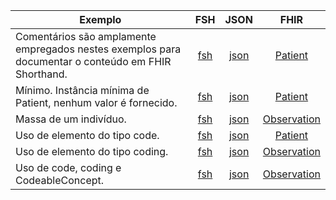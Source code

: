 | Exemplo                                                                                             |                   FSH                   |                     JSON                      |                          FHIR                           |
| --------------------------------------------------------------------------------------------------- | :-------------------------------------: | :-------------------------------------------: | :-----------------------------------------------------: |
| Comentários são amplamente empregados nestes exemplos para documentar o conteúdo em FHIR Shorthand. |     [fsh](exemplos/comentarios.fsh)     |     [json](exemplos/comentarios.fsh.json)     |     [Patient](https://hl7.org/fhir/r4/patient.html)     |
| Mínimo. Instância mínima de Patient, nenhum valor é fornecido.                                      |       [fsh](exemplos/minimo.fsh)        |       [json](exemplos/minimo.fsh.json)        |     [Patient](https://hl7.org/fhir/r4/patient.html)     |
| Massa de um indivíduo.                                                                              |        [fsh](exemplos/massa.fsh)        |        [json](exemplos/massa.fsh.json)        | [Observation](https://hl7.org/fhir/r4/observation.html) |
| Uso de elemento do tipo code.                                                                       |        [fsh](exemplos/codes.fsh)        |        [json](exemplos/codes.fsh.json)        |     [Patient](https://hl7.org/fhir/r4/patient.html)     |
| Uso de elemento do tipo coding.                                                                     |       [fsh](exemplos/codings.fsh)       |       [json](exemplos/codings.fsh.json)       | [Observation](https://hl7.org/fhir/r4/observation.html) |
| Uso de code, coding e CodeableConcept.                                                              | [fsh](exemplos/codings-alternativo.fsh) | [json](exemplos/codings-alternativo.fsh.json) | [Observation](https://hl7.org/fhir/r4/observation.html) |
